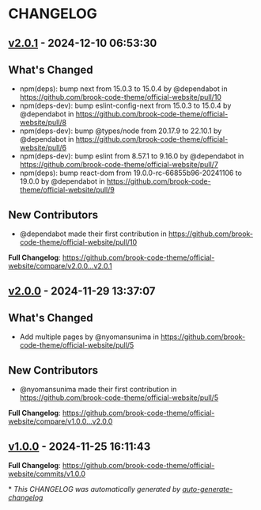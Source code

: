 # CHANGELOG

## [v2.0.1](https://github.com/brook-code-theme/official-website/releases/tag/v2.0.1) - 2024-12-10 06:53:30

## What's Changed
* npm(deps): bump next from 15.0.3 to 15.0.4 by @dependabot in https://github.com/brook-code-theme/official-website/pull/10
* npm(deps-dev): bump eslint-config-next from 15.0.3 to 15.0.4 by @dependabot in https://github.com/brook-code-theme/official-website/pull/8
* npm(deps-dev): bump @types/node from 20.17.9 to 22.10.1 by @dependabot in https://github.com/brook-code-theme/official-website/pull/6
* npm(deps-dev): bump eslint from 8.57.1 to 9.16.0 by @dependabot in https://github.com/brook-code-theme/official-website/pull/7
* npm(deps): bump react-dom from 19.0.0-rc-66855b96-20241106 to 19.0.0 by @dependabot in https://github.com/brook-code-theme/official-website/pull/9

## New Contributors
* @dependabot made their first contribution in https://github.com/brook-code-theme/official-website/pull/10

**Full Changelog**: https://github.com/brook-code-theme/official-website/compare/v2.0.0...v2.0.1

## [v2.0.0](https://github.com/brook-code-theme/official-website/releases/tag/v2.0.0) - 2024-11-29 13:37:07

## What's Changed
* Add multiple pages by @nyomansunima in https://github.com/brook-code-theme/official-website/pull/5

## New Contributors
* @nyomansunima made their first contribution in https://github.com/brook-code-theme/official-website/pull/5

**Full Changelog**: https://github.com/brook-code-theme/official-website/compare/v1.0.0...v2.0.0

## [v1.0.0](https://github.com/brook-code-theme/official-website/releases/tag/v1.0.0) - 2024-11-25 16:11:43

**Full Changelog**: https://github.com/brook-code-theme/official-website/commits/v1.0.0

\* *This CHANGELOG was automatically generated by [auto-generate-changelog](https://github.com/BobAnkh/auto-generate-changelog)*
